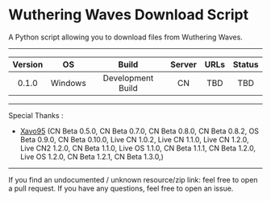 # Wuthering Waves Download Script

A Python script allowing you to download files from Wuthering Waves.

___

| Version | OS | Build | Server |                                URLs                                 | Status |
|:-------:|:--:|:----:|:-------:|:----------------------------------------------------------------------:|:------:|
| 0.1.0 | Windows | Development Build | CN | TBD | TBD |
___
Special Thanks : 
- [Xavo95](https://github.com/xavo95) (CN Beta 0.5.0, CN Beta 0.7.0, CN Beta 0.8.0, CN Beta 0.8.2, OS Beta 0.9.0, CN Beta 0.10.0, Live CN 1.0.2, Live CN 1.1.0, Live CN 1.2.0, Live CN2 1.2.0, CN Beta 1.1.0, Live OS 1.1.0, CN Beta 1.1.1, CN Beta 1.2.0, Live OS 1.2.0, CN Beta 1.2.1, CN Beta 1.3.0,)

___
If you find an undocumented / unknown resource/zip link: feel free to open a pull request. 
If you have any questions, feel free to open an issue.

